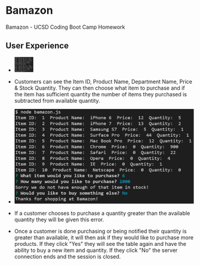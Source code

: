 # Bamazon
Bamazon - UCSD Coding Boot Camp Homework

## User Experience
- <img src="/Bamazon-Purchase.PNG" alt="Purchasing via Bamazon" style="width: 50px;"/>
- Customers can see the Item ID, Product Name, Department Name, Price & Stock Quantity. They can then choose what item to purchase and if the item has sufficient quantity the number of items they purchased is subtracted from available quantity.

- ![Alt text](/Bamazon-Insufficient-Quantity.PNG?raw=true "Insufficient Quantity via Bamazon")
- If a customer chooses to purchase a quantity greater than the available quantity they will be given this error. 
- Once a customer is done purchasing or being notified their quantity is greater than available, it will then ask if they would like to purchase more products. If they click "Yes" they will see the table again and have the ability to buy a new item and quantity. If they click "No" the server connection ends and the session is closed.
